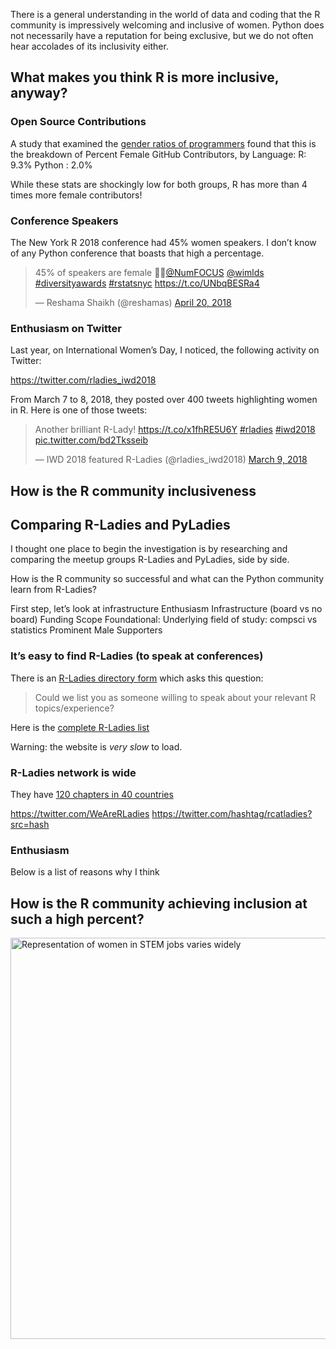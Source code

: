 There is a general understanding in the world of data and coding that the R community is impressively welcoming and inclusive of women.  Python does not necessarily have a reputation for being exclusive, but we do not often hear accolades of its inclusivity either.

## What makes you think R is more inclusive, anyway?

### Open Source Contributions

A study that examined the [gender ratios of programmers](https://blog.revolutionanalytics.com/2016/06/programmers-gender.html) found that this is the breakdown of Percent Female GitHub Contributors, by Language:
R:  9.3%
Python : 2.0%

While these stats are shockingly low for both groups, R has more than 4 times more female contributors!

### Conference Speakers

The New York R 2018 conference had 45% women speakers.  I don’t know of any Python conference that boasts that high a percentage. 

<blockquote class="twitter-tweet" data-lang="en"><p lang="en" dir="ltr">45% of speakers are female 👍🏼<a href="https://twitter.com/NumFOCUS?ref_src=twsrc%5Etfw">@NumFOCUS</a> <a href="https://twitter.com/wimlds?ref_src=twsrc%5Etfw">@wimlds</a> <a href="https://twitter.com/hashtag/diversityawards?src=hash&amp;ref_src=twsrc%5Etfw">#diversityawards</a> <a href="https://twitter.com/hashtag/rstatsnyc?src=hash&amp;ref_src=twsrc%5Etfw">#rstatsnyc</a> <a href="https://t.co/UNbqBESRa4">https://t.co/UNbqBESRa4</a></p>&mdash; Reshama Shaikh (@reshamas) <a href="https://twitter.com/reshamas/status/987384241070616576?ref_src=twsrc%5Etfw">April 20, 2018</a></blockquote>
<script async src="https://platform.twitter.com/widgets.js" charset="utf-8"></script>

### Enthusiasm on Twitter
Last year, on International Women’s Day, I noticed, the following activity on Twitter:  

https://twitter.com/rladies_iwd2018

From March 7 to 8, 2018, they posted over 400 tweets highlighting women in R.  Here is one of those tweets:
<blockquote class="twitter-tweet" data-lang="en"><p lang="en" dir="ltr">Another brilliant R-Lady! <a href="https://t.co/x1fhRE5U6Y">https://t.co/x1fhRE5U6Y</a> <a href="https://twitter.com/hashtag/rladies?src=hash&amp;ref_src=twsrc%5Etfw">#rladies</a> <a href="https://twitter.com/hashtag/iwd2018?src=hash&amp;ref_src=twsrc%5Etfw">#iwd2018</a> <a href="https://t.co/bd2Tksseib">pic.twitter.com/bd2Tksseib</a></p>&mdash; IWD 2018 featured R-Ladies (@rladies_iwd2018) <a href="https://twitter.com/rladies_iwd2018/status/972020099166212096?ref_src=twsrc%5Etfw">March 9, 2018</a></blockquote>
<script async src="https://platform.twitter.com/widgets.js" charset="utf-8"></script>

## How is the R community inclusiveness


## Comparing R-Ladies and PyLadies
I thought one place to begin the investigation is by researching and comparing the meetup groups R-Ladies and PyLadies, side by side.  

How is the R community so successful and what can the Python community learn from R-Ladies?

First step, let’s look at infrastructure
Enthusiasm
Infrastructure (board vs no board)
Funding
Scope
Foundational:  Underlying field of study:  compsci vs statistics
Prominent Male Supporters



### It’s easy to find R-Ladies (to speak at conferences)

There is an [R-Ladies directory form](https://rladies.org/r-ladies-directory-form/) which asks this question:  
> Could we list you as someone willing to speak about your relevant R topics/experience?

Here is the [complete R-Ladies list](https://rladies.org/ladies-complete-list/)

Warning:  the website is *very slow* to load. 

### R-Ladies network is wide

They have [120 chapters in 40 countries](https://www.meetup.com/pro/rladies/)

https://twitter.com/WeAreRLadies
https://twitter.com/hashtag/rcatladies?src=hash



### Enthusiasm


Below is a list of reasons why I think 

## How is the R community achieving inclusion at such a high percent?





<a href="http://www.pewresearch.org/fact-tank/2018/01/09/7-facts-about-the-stem-workforce/ft_18-01-08_stemworkers_5/"><img width="615" height="642" src="http://www.pewresearch.org/wp-content/uploads/2018/01/FT_18.01.08_STEMworkers_5.png?w=415" class="attachment-large size-large" alt="Representation of women in STEM jobs varies widely" /></a>
